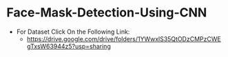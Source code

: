 # Face-Mask-Detection-Using-CNN
- For Dataset Click On the Following Link:
  - https://drive.google.com/drive/folders/1YWwxlS35QtODzCMPzCWEgTxsW63944z5?usp=sharing 
